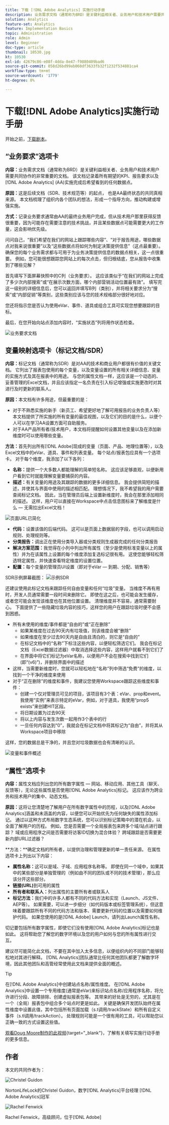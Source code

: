 ```yaml
---
title: 下载 [!DNL Adobe Analytics] 实施行动手册
description: 业务需求文档（通常称为BRD）是关键利益相关者、业务用户和技术用户需要共同协作的非常重要的文档。 该文档记录着所有期望的KPI、报告要求以及AA实施完成后希望看到的任何数据点。
solution: Analytics
feature-set: Analytics
feature: Implementation Basics
topic: Administration
role: Admin
level: Beginner
doc-type: article
thumbnail: 10530.jpg
kt: 10530
exl-id: 42679c86-e08f-4dda-8e47-f9880409bad6
source-git-commit: 058d26bd99ab060df3633fb32f1232f534881ca4
workflow-type: tm+mt
source-wordcount: '1779'
ht-degree: 0%

---
```


# 下载[!DNL Adobe Analytics]实施行动手册

开始之前，[下载剧本](assets/aa-implementation-playbook.xlsx)。

## “业务要求”选项卡

**内容：**&#x200B;业务需求文档（通常称为BRD）是关键利益相关者、业务用户和技术用户需要共同协作的非常重要的文档。 该文档记录着所有期望的KPI、报告要求以及[!DNL Adobe Analytics] (AA)实施完成后希望看到的任何数据点。

**原因：**&#x200B;这是后续文档（SDR、技术规范等）的起点， 也是AA最终状态的共同真相来源。 本文档梳理了组织内各个团队的想法，形成一个指导方向，推动构建或增强实施。

**方式：**&#x200B;记录业务要求通常由AA的最终业务用户完成，但从技术用户那里获得反馈很重要，因为可能存在需要注意的技术挑战，并且某些数据点可能需要更大的工作量，这会影响优先级。

问问自己，“我们希望在我们的网站上跟踪哪些内容”、“对于报告用途，哪些数据点对我来说很重要”以及“这些数据点将如何为制定决策提供信息”（这点最重要）。 确保您的每个业务需求都与可用于为业务决策提供信息的数据点相关，这一点很重要。 例如，您可能很想跟踪您网站上的每次点击，但归根结底，您从报告中收集到了哪些见解？

首先填写下面屏幕快照中的C列（业务要求）。 这应该类似于“在我们的网站上完成了多少次内部搜索”或“在展示次数方面，哪个内部营销活动位置最有效”。 填写完这一级别的详细信息后，您可以返回并填写B列（类别），并将相关要求分为“搜索”或“内部促销”等类别，这些类别应该与您的技术规格部分很好地对应。

您还将指示您是否认为使用eVar、事件、道具或组合工具可实现您想要跟踪的目标。

最后，在您开始向站点添加内容时，“实施状态”列将用作状态检查。

![业务要求文档](assets/brd-template.png)

## 变量映射选项卡（标记文档/SDR）

**内容：**&#x200B;标记文档（通常称为SDR）是对AA的技术和商业用户都很有价值的关键文档。 它列出了报表包使用的每个变量，以及变量设置的所有相关详细信息、变量的实施方式及其在报表中的用途。 与您的属性文档一样，这应该是一个动态的、妥善管理的Excel文档，并且应该指定一名负责在引入标记增强或实施更改时对其进行及时更新的联系人。

**原因：**&#x200B;本文档有许多用途，但最重要的是：

* 对于不熟悉实施的新手（新员工、希望更好地了解可用报告的业务负责人等） 本文档提供了所实施的所有变量的最佳视图，以及它们的目的是什么，以便个人可以在学习AA设置方面可自助服务。
* 对于AA产品所有者/技术用户，本文档将提醒如何设置其他变量以及在添加新维度时可以使用哪些变量。

**方法：**&#x200B;首先列出所有[!DNL Adobe]现成的变量（页面、产品、地理位置等），以及Excel文档中的eVar、道具、事件和列表变量。 每个站点/报表包应具有一个选项卡。
对于每个维度，我添加了以下各列：
* **名称：**&#x200B;提供一个大多数人都能理解的简单短名称。 这应该足够直观，以便新用户看到它时就能理解变量要捕获的内容。
* **描述：**&#x200B;有关变量的用途及其跟踪的数据的更多详细信息。 我会提供简短的描述，并使其与界面中使用的描述相匹配。 理想情况下，我不希望我的用户需要查阅标记文档。 因此，当在管理员后端上设置新维度时，我会在那里添加相同的描述。 这样，用户可以直接在Workspace中点击信息图标来了解维度是什么 — 无需拉出Excel文档！

![页面URL已简化](assets/page-url-simplified.png)

* **代码：**&#x200B;设置该值的后端代码。 这可以是页面上数据层的字段，也可以调用启动规则、处理规则等。
* **分类报告：**&#x200B;调出正在使用分类导入器或分类规则生成器完成的任何分类报告
* **解决方案范围：**&#x200B;我觉得在小列中列出所有属性（至少是使用标准变量以上的属性）并为在该属性上设置的每个维度添加复选标记很有用。 这使您能够轻松筛选特定属性，并快速查看特定维度的设置位置。
* **配置：**&#x200B;每个变量的管理员UI设置（即对于eVar — 到期、分配、销售等）

SDR示例屏幕截图：
![示例SDR](assets/sample-sdr.png)

还建议使用此标记文档来跟踪任何自由变量和任何“垃圾”变量。 当维度不再有用时，开发人员通常需要一段时间来删除它。 即使在这之后，也可能会发生缓存，或者您可能会发现该维度也在其他位置设置。 清理维度并不容易，通常需要耐心。 下面提供了一些隐藏垃圾内容的技巧，这样您的用户在跟踪垃圾时便不会感到困惑。

* 所有未使用的维度/事件都是“自由的”或“正在删除”
   * 如果某维度在过去90天内有垃圾值，则该维度会被“删除”
   * 如果维度在至少过去90天内是自由且清白的，则它是“自由的”
   * 在标记文档中的“名称”下标注这些内容，以便轻松筛选它们。 我会在标记文档（Excel数据过滤器）中取消选择这些内容，这样用户就看不到它们了
   * 在界面中将它们标记为eVar名称，以便用户不会在搜索中找到它们(即“(v6)”)，并删除界面中的描述
* 这样，当需要新维度时，您就可以轻松地在“名称”列中筛选“免费”的维度，以找到一个干净的维度来使用
* 对于“正在删除”的维度和事件，我建议您使用Workspace跟踪这些维度和事件：
   * 创建一个仅对管理员可见的项目，该项目有3个表：eVar、prop和event。 我使用“实例”来表示特定的eVar，例如，对于道具，我使用“prop5 exists”来创建HIT区段。
   * 将日期设置为过去90天
   * 将以上内容与发生次数一起用作3个表中的行
   * 一旦任何内容达到“0”，我就会在标记文档中将其标记为“自由”，并将其从Workspace项目中移除

这样，您的数据总是干净的，并且您对垃圾数据也会有清晰的认识。

![变量和事件概述](assets/variables-and-events-overview.png)

## “属性”选项卡

**内容：**&#x200B;属性文档应列出您的所有数字属性 — 网站、移动应用、其他工具（聊天、反馈等），无论这些属性是否使用[!DNL Adobe Analytics]标记。 这应该作为跨业务和技术用户的集中、动态文档。

**原因：**&#x200B;这将让您清楚地了解用户在所有数字属性中的历程，以及[!DNL Adobe Analytics]涵盖和未涵盖的内容，以便您可以开始优先为任何缺失的属性添加标记。 通过以这种方式布局数字生态系统，您可以识别标记策略中的潜在机会，以全面了解用户的历程。 例如，您是否需要一个全局报表包来跨多个域/站点进行跟踪？ 域或应用程序之间是否需要将访客ID切换为混合体验？ 跨域跟踪是否需要更新内部URL过滤器？

**方法：**确定文档的所有者，以提供治理和管理更新的单一责任来源。
在属性选项卡上列出以下内容：
* **属性名称：**&#x200B;这可以是域、子域、应用程序名称等。 即使在同一个域中，如果其中的某些部分是单独管理的（例如由不同的团队或不同的技术管理），那么应该分开这些部分。
* **链接(URL)**&#x200B;到可用的属性
* **所有者和联系人：**&#x200B;列出属性的主要所有者或联系人
* **标记方法：**&#x200B;我们中的许多人都有不同的代码方法和实现（Launch、JS文件、AEP等）。 如果需要，可以进一步细分（如代码版本或标签管理系统），但这意味着要跟踪所有不同的代码方法和版本、需要更新代码的位置以及需要如何维护代码。 如果您使用的是[!DNL Adobe] Launch，请列出Launch属性名称。

切记要包括所有数字属性，即使它们没有使用[!DNL Adobe Analytics]标记也是如此。 这将帮助您了解您的数字环境以及您的用户如何与您的所有属性进行交互。

建议尽可能简化此文档，不要在其中加入太多信息，以便组织内的不同部门能够轻松地对其进行解释。 [!DNL Analytics]团队通常比任何其他团队都更了解数字环境，因此其他团队和高管经常使用此文档来提供全面的概述。

>[!TIP]
>
>在[!DNL Adobe Analytics]中创建站点名称/属性维度。 在[!DNL Adobe Analytics]中设置一个专用维度(通常是eVar)来标识站点名称/应用程序名称，将允许进行分段、故障排除、创建虚拟报表包等。 其带来的好处是无穷的，尤其是在一个（全局）报表包中组合多个站点时更是如此。 关键是确保开发团队始终在属性维度中设置此值，其中包括所有页面加载（s.t调用/trackState）和所有自定义事件（s.tl调用/trackAction）。 处理规则可能是一个很有用的工具，可以帮助您以正确一致的方式设置这些值。

[观看Doug Moore制作的此视频](https://experienceleague.adobe.com/docs/analytics-learn/tutorials/implementation/implementation-basics/creating-a-business-requirements-document.html){target="_blank"}，了解有关填写实施行动手册的更多信息。

## 作者

本文的共同作者为：

![Christel Guidon](assets/Christel-Headshot-150.png)

NortonLifeLock的Christel Guidon，数字[!DNL Analytics]平台经理
[!DNL Adobe Analytics]冠军

![Rachel Fenwick](assets/Rachel-Fenwick-150.png)

Rachel Fenwick，高级顾问，位于[!DNL Adobe]
